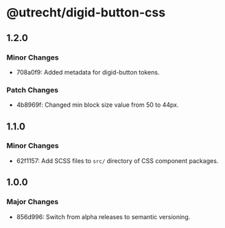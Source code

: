 # @utrecht/digid-button-css

## 1.2.0

### Minor Changes

- 708a0f9: Added metadata for digid-button tokens.

### Patch Changes

- 4b8969f: Changed min block size value from 50 to 44px.

## 1.1.0

### Minor Changes

- 62f1157: Add SCSS files to `src/` directory of CSS component packages.

## 1.0.0

### Major Changes

- 856d996: Switch from alpha releases to semantic versioning.
